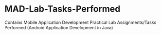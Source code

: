 # MAD-Lab-Tasks-Performed
Contains Mobile Application Development Practical Lab Assignments/Tasks Performed (Android Application Development in Java)
